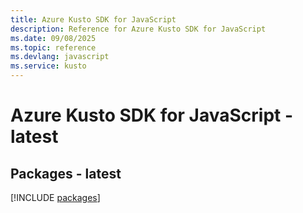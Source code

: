 ```yaml
---
title: Azure Kusto SDK for JavaScript
description: Reference for Azure Kusto SDK for JavaScript
ms.date: 09/08/2025
ms.topic: reference
ms.devlang: javascript
ms.service: kusto
---
```

# Azure Kusto SDK for JavaScript - latest
## Packages - latest
[!INCLUDE [packages](kusto-index.md)]